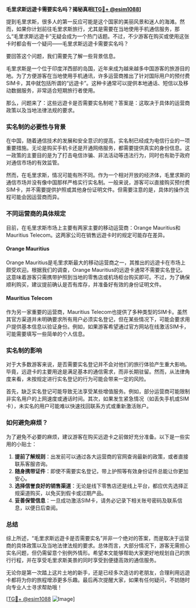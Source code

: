 **毛里求斯远遊卡需要实名吗？揭秘真相[[TG💪+ @esim1088](https://t.me/s/esim1088)]**

提到毛里求斯，很多人的第一反应可能是这个国家的美丽风景和迷人的海滩。然而，如果你计划前往毛里求斯旅行，尤其是需要在当地使用手机通信服务，那么“毛里求斯远遊卡”无疑会成为一个热门话题。不过，不少游客在购买或使用这张卡时都会有一个疑问——毛里求斯远遊卡需要实名吗？

要回答这个问题，我们需要先了解一些背景信息。

毛里求斯是一个位于印度洋西部的岛国，近年来成为越来越多中国游客的旅游目的地。为了方便游客在当地使用手机通讯，许多运营商推出了针对国际用户的预付费SIM卡，其中就包括所谓的“远遊卡”。这种卡通常可以提供本地通话、短信以及移动数据服务，非常适合短期旅行者使用。

那么，问题来了：这些远遊卡是否需要实名制呢？答案是：这取决于具体的运营商政策以及当地法律法规的要求。

### 实名制的必要性与背景

在中国，随着通信技术的发展和安全意识的提高，实名制已经成为电信行业的一项重要措施。无论是购买手机卡还是开通网络服务，都需要提供真实的身份信息。这一政策的主要目的是为了打击电信诈骗、非法活动等违法行为，同时也有助于政府对通信市场的有效监管。

然而，在毛里求斯，情况可能有所不同。作为一个相对开放的经济体，毛里求斯的通信市场并没有像中国那样严格实行实名制。一般来说，游客可以直接购买预付费SIM卡，并不需要提供护照或其他身份证明文件。但需要注意的是，具体的操作流程可能会因运营商而异。

### 不同运营商的具体规定

目前，在毛里求斯市场上主要有两家主要的移动运营商：Orange Mauritius和Mauritius Telecom。这两家公司在销售远遊卡时的规定可能存在差异。

#### Orange Mauritius
Orange Mauritius是毛里求斯最大的移动运营商之一，其推出的远遊卡在市场上颇受欢迎。根据我们的调查，Orange Mauritius的远遊卡通常不需要实名登记。这意味着游客只需携带护照到当地的零售店或机场柜台购买即可。不过，为了确保顺利购买，建议提前确认是否有库存，并准备好有效的身份证明文件。

#### Mauritius Telecom
作为另一家重要的运营商，Mauritius Telecom也提供了多种类型的SIM卡。虽然其官方渠道并未明确要求所有用户必须实名登记，但在某些情况下，可能会要求用户提供基本信息以验证身份。例如，如果游客希望通过官方网站在线激活SIM卡，可能需要填写一些简单的个人信息。

### 实名制的影响

对于大多数游客来说，是否需要实名登记并不会对他们的旅行体验产生重大影响。毕竟，远遊卡的主要用途是满足基本的通信需求，而非长期驻留。然而，从法律角度来看，未按规定进行实名登记的行为可能会带来一定的风险。

首先，缺乏实名登记可能导致无法享受某些增值服务。例如，部分运营商可能限制非实名用户的上网速度或通话时间。其次，如果发生紧急情况（如丢失手机或SIM卡），未实名的用户可能难以快速找回联系方式或重新激活账户。

### 如何避免麻烦？

为了避免不必要的麻烦，建议游客在购买远遊卡之前做好充分准备。以下是一些实用的小贴士：

1. **提前了解规则**：出发前可以通过各大运营商的官网查询最新的政策，或者直接联系客服咨询。
2. **随身携带证件**：即使不需要实名登记，带上护照等有效身份证件总能让你更加安心。
3. **选择信誉良好的销售渠道**：无论是线下零售店还是线上平台，都应优先选择正规渠道购买，以免买到假卡或过期产品。
4. **妥善保管信息**：一旦成功激活SIM卡，请务必记录下相关账号密码及联系信息，以便日后查阅。

### 总结

综上所述，“毛里求斯远遊卡是否需要实名”并非一个绝对的答案，而是取决于运营商的具体政策以及当地法律法规的要求。总体而言，大部分情况下，游客无需担心实名问题，但仍需留意个别例外情形。希望本文能够帮助大家更好地规划自己的旅行行程，并在享受毛里求斯美景的同时享受到便捷高效的通信服务。

无论你是第一次踏上这片土地的新手，还是已经多次造访的老朋友，合理利用远遊卡都将为你的旅程增添更多乐趣。最后再次提醒大家，如果有任何疑问，不妨随时向专业人士寻求帮助哦！

[[TG💪+ @esim1088](https://t.me/s/esim1088) ![Image](https://i.postimg.cc/4NQfJmqS/Snipaste-2025-05-13-00-14-12.png)]